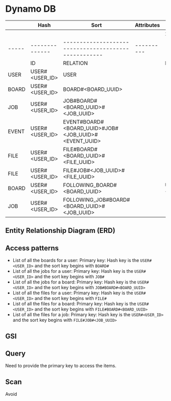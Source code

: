 # Dynamo DB

|       | Hash           | Sort                                                 | Attributes |                |
| ----- | -------------- | ---------------------------------------------------- | ---------- | -------------- |
|       |                |                                                      |            | 2nd Hash       |
| ----- | -------------- | ---------------------------------------------------- | ---------- | ---            |
|       | ID             | RELATION                                             |            | FID            |
| USER  | USER#<USER_ID> | USER                                                 |            |                |
| BOARD | USER#<USER_ID> | BOARD#<BOARD_UUID>                                   |            |                |
| JOB   | USER#<USER_ID> | JOB#BOARD#<BOARD_UUID>#<JOB_UUID>                    |            |                |
| EVENT | USER#<USER_ID> | EVENT#BOARD#<BOARD_UUID>#JOB#<JOB_UUID>#<EVENT_UUID> |            |                |
| FILE  | USER#<USER_ID> | FILE#BOARD#<BOARD_UUID>#<FILE_UUID>                  |            |                |
| FILE  | USER#<USER_ID> | FILE#JOB#<JOB_UUID>#<FILE_UUID>                      |            |                |
| BOARD | USER#<USER_ID> | FOLLOWING_BOARD#<BOARD_UUID>                         |            | USER#<USER_ID> |
| JOB   | USER#<USER_ID> | FOLLOWING_JOB#BOARD#<BOARD_UUID>#<JOB_UUID>          |            |                |

## Entity Relationship Diagram (ERD)

## Access patterns

- List of all the boards for a user: Primary key: Hash key is the `USER#<USER_ID>` and the sort key begins with `BOARD#`
- List of all the jobs for a user: Primary key: Hash key is the `USER#<USER_ID>` and the sort key begins with `JOB#`
- List of all the jobs for a board: Primary key: Hash key is the `USER#<USER_ID>` and the sort key begins with `JOB#BOARD#<BOARD_UUID>`
- List of all the files for a user: Primary key: Hash key is the `USER#<USER_ID>` and the sort key begins with `FILE#`
- List of all the files for a board: Primary key: Hash key is the `USER#<USER_ID>` and the sort key begins with `FILE#BOARD#<BOARD_UUID>`
- List of all the files for a job: Primary key: Hash key is the `USER#<USER_ID>` and the sort key begins with `FILE#JOB#<JOB_UUID>`

## GSI

## Query

Need to provide the primary key to access the items.

## Scan

Avoid
